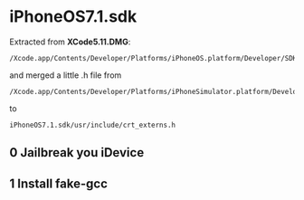 # iPhoneOS7.1.sdk
Extracted from **XCode5.11.DMG**: 
```
/Xcode.app/Contents/Developer/Platforms/iPhoneOS.platform/Developer/SDKs/iPhoneOS7.1.sdk/`
```
and merged a little .h file from 
```
/Xcode.app/Contents/Developer/Platforms/iPhoneSimulator.platform/Developer/SDKs/iPhoneSimulator.sdk/usr/include/crt_externs.h
```
to
```
iPhoneOS7.1.sdk/usr/include/crt_externs.h
```

## 0 Jailbreak you iDevice


## 1 Install fake-gcc
